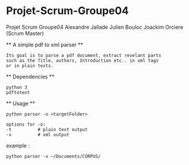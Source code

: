 # Projet-Scrum-Groupe04
Projet Scrum Groupe04
Alexandre Jallade
Julien Bouloc
Joackim Orciere (Scrum Master)


** A simple pdf to xml parser **

    Its goal is to parse a pdf document, extract revelant parts
    such as the Title, authors, Introduction etc.. in xml tags
    or in plain texts.


** Dependencies **

    python 3
    pdftotext

** Usage **

    python parser -o <targetFolder> 

    options for -o: 
    -t          # plain text output
    -x          # xml output

example :
    
    python parser -x ~/Documents/CORPUS/


